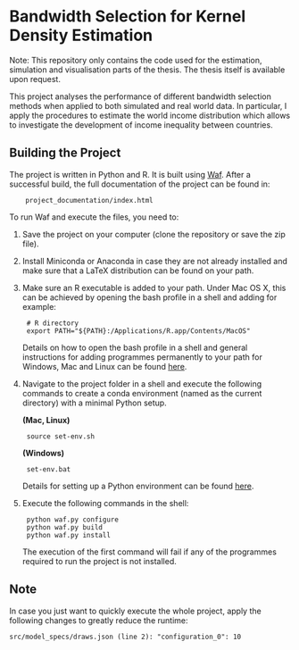 # Bandwidth Selection for Kernel Density Estimation
Note: This repository only contains the code used for the estimation, simulation and visualisation parts of the thesis. The thesis itself is available upon request.

This project analyses the performance of different bandwidth selection methods when applied to both simulated and real world data. In particular, I apply the procedures to estimate the world income distribution which allows to investigate the development of income inequality between countries. 

Building the Project
--------------------

The project is written in Python and R. It is built using [Waf](https://code.google.com/p/waf/). After a successful build, the full documentation of the project can be found in:
				
		project_documentation/index.html 

To run Waf and execute the files, you need to:

1. Save the project on your computer (clone the repository or save the zip file).

2. Install Miniconda or Anaconda in case they are not already installed and make sure that a LaTeX distribution can be found on your path.

3. Make sure an R executable is added to your path. Under Mac OS X, this can be achieved by opening the bash profile in a shell and adding for example:

        # R directory
        export PATH="${PATH}:/Applications/R.app/Contents/MacOS"

    Details on how to open the bash profile in a shell and general instructions for adding programmes permanently to your path for Windows, Mac and Linux can be found [here](http://hmgaudecker.github.io/econ-python-environment/paths.html).

4. Navigate to the project folder in a shell and execute the following commands to create a conda environment (named as the current directory) with a minimal Python setup.

   **(Mac, Linux)**

        source set-env.sh

   **(Windows)**

        set-env.bat

     Details for setting up a Python environment can be found [here](http://hmgaudecker.github.io/econ-python-environment/).

5. Execute the following commands in the shell:

        python waf.py configure
        python waf.py build
        python waf.py install

    The execution of the first command will fail if any of the programmes required to run the project is not installed.

Note
----

In case you just want to quickly execute the whole project, apply the following changes to greatly reduce the runtime:
    
    src/model_specs/draws.json (line 2): "configuration_0": 10
